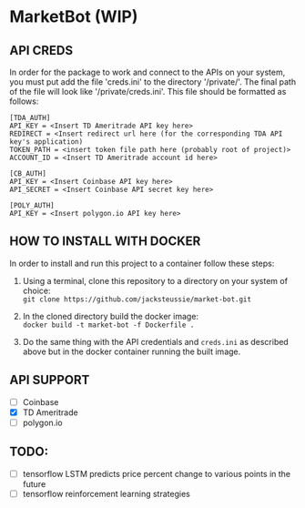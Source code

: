 # MarketBot (WIP)

## API CREDS

In order for the package to work and connect to the APIs on
your system, you must put add the file 'creds.ini' to the directory
'/private/'. The final path of the file will look like '/private/creds.ini'. This file should be formatted as follows:
```
[TDA_AUTH]
API_KEY = <Insert TD Ameritrade API key here>
REDIRECT = <Insert redirect url here (for the corresponding TDA API key's application)
TOKEN_PATH = <insert token file path here (probably root of project)>
ACCOUNT_ID = <Insert TD Ameritrade account id here>

[CB_AUTH]
API_KEY = <Insert Coinbase API key here>
API_SECRET = <Insert Coinbase API secret key here>

[POLY_AUTH]
API_KEY = <Insert polygon.io API key here>
```

## HOW TO INSTALL WITH DOCKER

In order to install and run this project to a container follow these steps:

1. Using a terminal, clone this repository to a directory on your system of choice: \
```git clone https://github.com/jacksteussie/market-bot.git```

2. In the cloned directory build the docker image: \
```docker build -t market-bot -f Dockerfile .```

3. Do the same thing with the API credentials and ```creds.ini``` as described above but in the docker container running the built image. 

## API SUPPORT

* [ ] Coinbase
* [x] TD Ameritrade
* [ ] polygon.io

## TODO:

* [ ] tensorflow LSTM predicts price percent change to various points in the future
* [ ] tensorflow reinforcement learning strategies